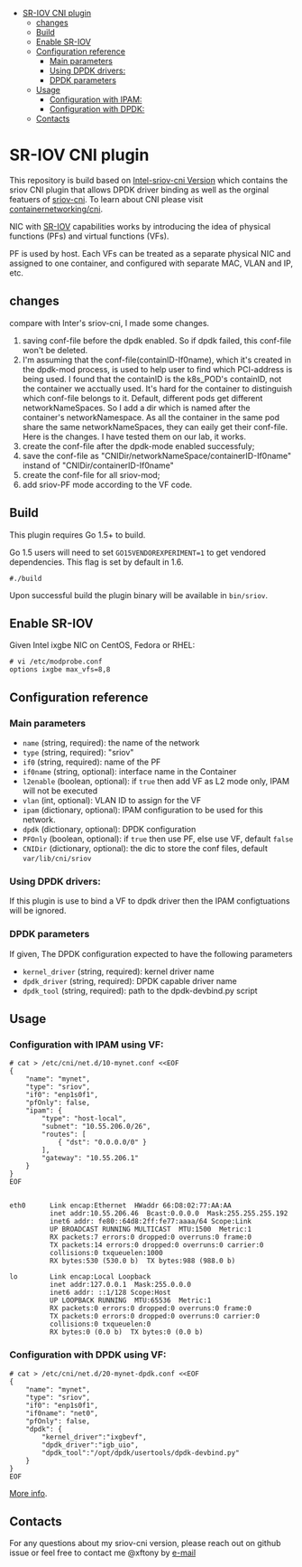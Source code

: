    * [SR-IOV CNI plugin](#sr-iov-cni-plugin)
   	  * [changes](#change)	 
      * [Build](#build)
      * [Enable SR-IOV](#enable-sr-iov)
      * [Configuration reference](#configuration-reference)
         * [Main parameters](#main-parameters)
         * [Using DPDK drivers:](#using-dpdk-drivers)
         * [DPDK parameters](#dpdk-parameters)
      * [Usage](#usage)
         * [Configuration with IPAM:](#configuration-with-ipam)
         * [Configuration with DPDK:](#configuration-with-dpdk)
      * [Contacts](#contacts)

# SR-IOV CNI plugin
This repository is build based on [Intel-sriov-cni Version](https://github.com/Intel-Corp/sriov-cni) which contains the sriov CNI plugin that allows DPDK driver binding as well as the orginal featuers of [sriov-cni](https://github.com/hustcat/sriov-cni). To learn about CNI please visit [containernetworking/cni](https://github.com/containernetworking/cni).

NIC with [SR-IOV](http://blog.scottlowe.org/2009/12/02/what-is-sr-iov/) capabilities works by introducing the idea of physical functions (PFs) and virtual functions (VFs). 

PF is used by host. Each VFs can be treated as a separate physical NIC and assigned to one container, and configured with separate MAC, VLAN and IP, etc.

## changes
compare with Inter's sriov-cni, I made some changes.
1. saving conf-file before the dpdk enabled. So if dpdk failed, this conf-file won't be deleted.
2. I'm assuming that the conf-file(containID-If0name), which it's created in the dpdk-mod process, is used to help user to find which  PCI-address is being used. I found that the containID is the k8s_POD's containID, not the container we acctually used. It's hard for the container to distinguish which conf-file belongs to it. Default, different pods get different networkNameSpaces. So I add a dir which is named after the container's networkNamespace. As all the container in the same pod share the same networkNameSpaces, they can eaily get their conf-file.
Here is the changes. I have tested them on our lab, it works.
1. create the conf-file after the dpdk-mode enabled successfuly;
2. save the conf-file as "CNIDir/networkNameSpace/containerID-If0name" instand of "CNIDir/containerID-If0name"
3. create the conf-file for all sriov-mod;
2. add sriov-PF mode according to the VF code.


## Build

This plugin requires Go 1.5+ to build.

Go 1.5 users will need to set `GO15VENDOREXPERIMENT=1` to get vendored dependencies. This flag is set by default in 1.6.

```
#./build
```

Upon successful build the plugin binary will be available in `bin/sriov`. 

## Enable SR-IOV

Given Intel ixgbe NIC on CentOS, Fedora or RHEL:

	# vi /etc/modprobe.conf
	options ixgbe max_vfs=8,8


## Configuration reference
### Main parameters
* `name` (string, required): the name of the network
* `type` (string, required): "sriov"
* `if0` (string, required): name of the PF
* `if0name` (string, optional): interface name in the Container
* `l2enable` (boolean, optional): if `true` then add VF as L2 mode only, IPAM will not be executed
* `vlan` (int, optional): VLAN ID to assign for the VF
* `ipam` (dictionary, optional): IPAM configuration to be used for this network.
* `dpdk` (dictionary, optional): DPDK configuration
* `PFOnly` (boolean, optional): if `true` then use PF, else use VF, default `false`
*  `CNIDir` (dictionary, optional): the dic to store the conf files, default `var/lib/cni/sriov`

### Using DPDK drivers:
If this plugin is use to bind a VF to dpdk driver then the IPAM configtuations will be ignored.

### DPDK parameters
If given, The DPDK configuration expected to have the following parameters

* `kernel_driver` (string, required): kernel driver name
* `dpdk_driver` (string, required): DPDK capable driver name
* `dpdk_tool` (string, required): path to the dpdk-devbind.py script


## Usage

### Configuration with IPAM using VF:
	# cat > /etc/cni/net.d/10-mynet.conf <<EOF
	{
	    "name": "mynet",
	    "type": "sriov",
	    "if0": "enp1s0f1",
        "pfOnly": false,
	    "ipam": {
	        "type": "host-local",
	        "subnet": "10.55.206.0/26",
	        "routes": [
	            { "dst": "0.0.0.0/0" }
	        ],
	        "gateway": "10.55.206.1"
	    }
	}
	EOF


	eth0      Link encap:Ethernet  HWaddr 66:D8:02:77:AA:AA  
	          inet addr:10.55.206.46  Bcast:0.0.0.0  Mask:255.255.255.192
	          inet6 addr: fe80::64d8:2ff:fe77:aaaa/64 Scope:Link
	          UP BROADCAST RUNNING MULTICAST  MTU:1500  Metric:1
	          RX packets:7 errors:0 dropped:0 overruns:0 frame:0
	          TX packets:14 errors:0 dropped:0 overruns:0 carrier:0
	          collisions:0 txqueuelen:1000 
	          RX bytes:530 (530.0 b)  TX bytes:988 (988.0 b)
	
	lo        Link encap:Local Loopback  
	          inet addr:127.0.0.1  Mask:255.0.0.0
	          inet6 addr: ::1/128 Scope:Host
	          UP LOOPBACK RUNNING  MTU:65536  Metric:1
	          RX packets:0 errors:0 dropped:0 overruns:0 frame:0
	          TX packets:0 errors:0 dropped:0 overruns:0 carrier:0
	          collisions:0 txqueuelen:0 
	          RX bytes:0 (0.0 b)  TX bytes:0 (0.0 b)


### Configuration with DPDK using VF:


	# cat > /etc/cni/net.d/20-mynet-dpdk.conf <<EOF
	{
	    "name": "mynet",
	    "type": "sriov",
	    "if0": "enp1s0f1",
	    "if0name": "net0",
        "pfOnly": false,
	    "dpdk": {
	        "kernel_driver":"ixgbevf",
	        "dpdk_driver":"igb_uio",
	        "dpdk_tool":"/opt/dpdk/usertools/dpdk-devbind.py"
	    }
	}
	EOF



[More info](https://github.com/containernetworking/cni/pull/259).

## Contacts
For any questions about my sriov-cni version, please reach out on github issue or feel free to contact me @xftony by [e-mail](srl11@foxmail.com)
